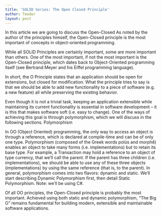 ```yaml
---
title: 'SOLID Series: The Open Closed Principle'
author: Teodor
layout: post
---
```


In this article we are going to discuss the Open-Closed As noted by the author of the principles himself, the Open-Closed principle is the most important of concepts in object-oriented programming.

While all SOLID Principles are certainly important, some are more important than others. One of the most important, if not the most important is the Open-Closed principle, which dates back to Object-Oriented programming itself (see Bertrand Meyer and his Eiffel programming language).

In short, the O Principle states that an application should be open for extensions, but closed for modification. What the principle tries to say is that we should be able to add new functionality to a piece of software (e.g. a new feature) all while preserving the existing behavior.

Even though it is not a trivial task, keeping an application extensible while maintaining its current functionality is essential in software development – it is this that makes software soft (i.e. easy to change). One of the ways of achieving this goal is through polymorphism, which we will discuss in the following sections. 
Polymorphism

In OO (Object Oriented) programming, the only way to access an object is through a reference, which is declared at compile-time and can be of only one type. Polymorphism (composed of the Greek words polús and morphḗ) enables an object to take many forms (i.e. implementations) but to retain its base type. For example, a Transaction may hold a reference to an object of type currency, that we’ll call the parent.  If the parent has three children (i.e. implementations), we should be able to use any of these three objects (implementations) by using the same reference (that is, to the parent). In general, polymorphism comes into two flavors: dynamic and static. We’ll start describing Dynamic Polymorphism first, then detail Static Polymorphism. Note: we’ll be using C#.

Of all OO principles, the Open-Closed principle is probably the most important. Achieved using both static and dynamic polymorphism, “The Big O” remains fundamental for building modern, extensible and maintainable software applications.